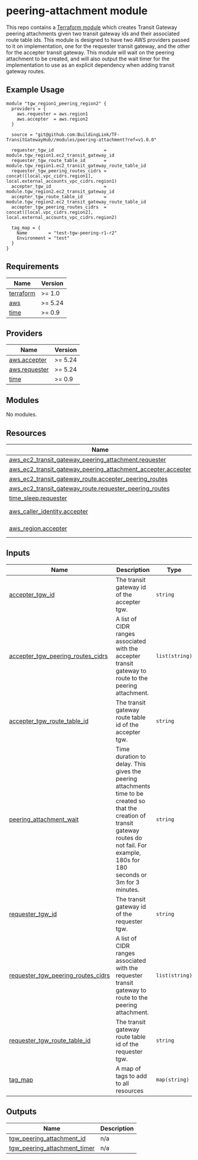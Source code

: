 # peering-attachment module

This repo contains a [Terraform module](https://www.terraform.io/docs/modules/usage.html) which creates Transit Gateway peering attachments given two transit gateway ids and their associated route table ids. This module is designed to have two AWS providers passed to it on implementation, one for the requester transit gateway, and the other for the accepter transit gateway.  This module will wait on the peering attachment to be created, and will also output the wait timer for the implementation to use as an explicit dependency when adding transit gateway routes.

## Example Usage
```
module "tgw_region1_peering_region2" {
  providers = {
    aws.requester = aws.region1
    aws.accepter  = aws.region2
  }

  source = "git@github.com:BuildingLink/TF-TransitGatewayHub//modules/peering-attachment?ref=v1.0.0"

  requester_tgw_id                   = module.tgw_region1.ec2_transit_gateway_id
  requester_tgw_route_table_id       = module.tgw_region1.ec2_transit_gateway_route_table_id
  requester_tgw_peering_routes_cidrs = concat([local.vpc_cidrs.region1], local.external_accounts_vpc_cidrs.region1)
  accepter_tgw_id                    = module.tgw_region2.ec2_transit_gateway_id
  accepter_tgw_route_table_id        = module.tgw_region2.ec2_transit_gateway_route_table_id
  accepter_tgw_peering_routes_cidrs  = concat([local.vpc_cidrs.region2], local.external_accounts_vpc_cidrs.region2)

  tag_map = {
    Name        = "test-tgw-peering-r1-r2"
    Environment = "test"
  }
}
```

<!-- BEGIN_TF_DOCS -->
## Requirements

| Name | Version |
|------|---------|
| <a name="requirement_terraform"></a> [terraform](#requirement\_terraform) | >= 1.0 |
| <a name="requirement_aws"></a> [aws](#requirement\_aws) | >= 5.24 |
| <a name="requirement_time"></a> [time](#requirement\_time) | >= 0.9 |

## Providers

| Name | Version |
|------|---------|
| <a name="provider_aws.accepter"></a> [aws.accepter](#provider\_aws.accepter) | >= 5.24 |
| <a name="provider_aws.requester"></a> [aws.requester](#provider\_aws.requester) | >= 5.24 |
| <a name="provider_time"></a> [time](#provider\_time) | >= 0.9 |

## Modules

No modules.

## Resources

| Name | Type |
|------|------|
| [aws_ec2_transit_gateway_peering_attachment.requester](https://registry.terraform.io/providers/hashicorp/aws/latest/docs/resources/ec2_transit_gateway_peering_attachment) | resource |
| [aws_ec2_transit_gateway_peering_attachment_accepter.accepter](https://registry.terraform.io/providers/hashicorp/aws/latest/docs/resources/ec2_transit_gateway_peering_attachment_accepter) | resource |
| [aws_ec2_transit_gateway_route.accepter_peering_routes](https://registry.terraform.io/providers/hashicorp/aws/latest/docs/resources/ec2_transit_gateway_route) | resource |
| [aws_ec2_transit_gateway_route.requester_peering_routes](https://registry.terraform.io/providers/hashicorp/aws/latest/docs/resources/ec2_transit_gateway_route) | resource |
| [time_sleep.requester](https://registry.terraform.io/providers/hashicorp/time/latest/docs/resources/sleep) | resource |
| [aws_caller_identity.accepter](https://registry.terraform.io/providers/hashicorp/aws/latest/docs/data-sources/caller_identity) | data source |
| [aws_region.accepter](https://registry.terraform.io/providers/hashicorp/aws/latest/docs/data-sources/region) | data source |

## Inputs

| Name | Description | Type | Default | Required |
|------|-------------|------|---------|:--------:|
| <a name="input_accepter_tgw_id"></a> [accepter\_tgw\_id](#input\_accepter\_tgw\_id) | The transit gateway id of the accepter tgw. | `string` | n/a | yes |
| <a name="input_accepter_tgw_peering_routes_cidrs"></a> [accepter\_tgw\_peering\_routes\_cidrs](#input\_accepter\_tgw\_peering\_routes\_cidrs) | A list of CIDR ranges associated with the accepter transit gateway to route to the peering attachment. | `list(string)` | n/a | yes |
| <a name="input_accepter_tgw_route_table_id"></a> [accepter\_tgw\_route\_table\_id](#input\_accepter\_tgw\_route\_table\_id) | The transit gateway route table id of the accepter tgw. | `string` | n/a | yes |
| <a name="input_peering_attachment_wait"></a> [peering\_attachment\_wait](#input\_peering\_attachment\_wait) | Time duration to delay.  This gives the peering attachments time to be created so that the creation of transit gateway routes do not fail. For example, 180s for 180 seconds or 3m for 3 minutes. | `string` | `"180s"` | no |
| <a name="input_requester_tgw_id"></a> [requester\_tgw\_id](#input\_requester\_tgw\_id) | The transit gateway id of the requester tgw. | `string` | n/a | yes |
| <a name="input_requester_tgw_peering_routes_cidrs"></a> [requester\_tgw\_peering\_routes\_cidrs](#input\_requester\_tgw\_peering\_routes\_cidrs) | A list of CIDR ranges associated with the requester transit gateway to route to the peering attachment. | `list(string)` | n/a | yes |
| <a name="input_requester_tgw_route_table_id"></a> [requester\_tgw\_route\_table\_id](#input\_requester\_tgw\_route\_table\_id) | The transit gateway route table id of the requester tgw. | `string` | n/a | yes |
| <a name="input_tag_map"></a> [tag\_map](#input\_tag\_map) | A map of tags to add to all resources | `map(string)` | `{}` | no |

## Outputs

| Name | Description |
|------|-------------|
| <a name="output_tgw_peering_attachment_id"></a> [tgw\_peering\_attachment\_id](#output\_tgw\_peering\_attachment\_id) | n/a |
| <a name="output_tgw_peering_attachment_timer"></a> [tgw\_peering\_attachment\_timer](#output\_tgw\_peering\_attachment\_timer) | n/a |
<!-- END_TF_DOCS -->
